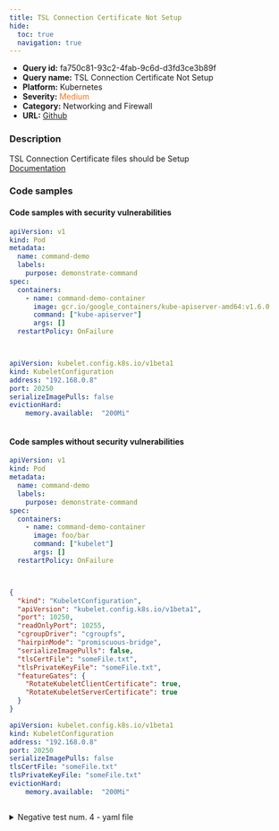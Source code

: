```yaml
---
title: TSL Connection Certificate Not Setup
hide:
  toc: true
  navigation: true
---
```


<style>
  .highlight .hll {
    background-color: #ff171742;
  }
  .md-content {
    max-width: 1100px;
    margin: 0 auto;
  }
</style>

-   **Query id:** fa750c81-93c2-4fab-9c6d-d3fd3ce3b89f
-   **Query name:** TSL Connection Certificate Not Setup
-   **Platform:** Kubernetes
-   **Severity:** <span style="color:#ff7213">Medium</span>
-   **Category:** Networking and Firewall
-   **URL:** [Github](https://github.com/Checkmarx/kics/tree/master/assets/queries/k8s/tls_connection_certificate_not_setup)

### Description
TSL Connection Certificate files should be Setup<br>
[Documentation](https://kubernetes.io/docs/tasks/inject-data-application/define-command-argument-container/)

### Code samples
#### Code samples with security vulnerabilities
```yaml title="Positive test num. 1 - yaml file" hl_lines="11"
apiVersion: v1
kind: Pod
metadata:
  name: command-demo
  labels:
    purpose: demonstrate-command
spec:
  containers:
    - name: command-demo-container
      image: gcr.io/google_containers/kube-apiserver-amd64:v1.6.0
      command: ["kube-apiserver"]
      args: []
  restartPolicy: OnFailure




```
```yaml title="Positive test num. 2 - yaml file" hl_lines="2"
apiVersion: kubelet.config.k8s.io/v1beta1
kind: KubeletConfiguration
address: "192.168.0.8"
port: 20250
serializeImagePulls: false
evictionHard:
    memory.available:  "200Mi"



```


#### Code samples without security vulnerabilities
```yaml title="Negative test num. 1 - yaml file"
apiVersion: v1
kind: Pod
metadata:
  name: command-demo
  labels:
    purpose: demonstrate-command
spec:
  containers:
    - name: command-demo-container
      image: foo/bar
      command: ["kubelet"]
      args: []
  restartPolicy: OnFailure




```
```json title="Negative test num. 2 - json file"
{
  "kind": "KubeletConfiguration",
  "apiVersion": "kubelet.config.k8s.io/v1beta1",
  "port": 10250,
  "readOnlyPort": 10255,
  "cgroupDriver": "cgroupfs",
  "hairpinMode": "promiscuous-bridge",
  "serializeImagePulls": false,
  "tlsCertFile": "someFile.txt",
  "tlsPrivateKeyFile": "someFile.txt",
  "featureGates": {
    "RotateKubeletClientCertificate": true,
    "RotateKubeletServerCertificate": true
  }
}

```
```yaml title="Negative test num. 3 - yaml file"
apiVersion: kubelet.config.k8s.io/v1beta1
kind: KubeletConfiguration
address: "192.168.0.8"
port: 20250
serializeImagePulls: false
tlsCertFile: "someFile.txt"
tlsPrivateKeyFile: "someFile.txt"
evictionHard:
    memory.available:  "200Mi"



```
<details><summary>Negative test num. 4 - yaml file</summary>

```yaml
apiVersion: v1
kind: Pod
metadata:
  name: command-demo
  labels:
    purpose: demonstrate-command
spec:
  containers:
    - name: command-demo-container
      image: gcr.io/google_containers/kube-apiserver-amd64:v1.6.0
      command: ["kube-apiserver"]
      args: ["--tls-cert-file=someFile.txt","--tls-private-key-file=someFile.txt"]
  restartPolicy: OnFailure

```
</details>
